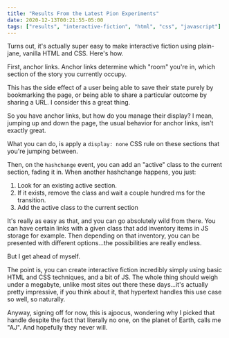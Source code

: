 ```yaml
---
title: "Results From the Latest Pion Experiments"
date: 2020-12-13T00:21:55-05:00
tags: ["results", "interactive-fiction", "html", "css", "javascript"]
---
```


Turns out, it's actually super easy to make interactive fiction using plain-jane, vanilla HTML and CSS. Here's how.

First, anchor links. Anchor links determine which "room" you're in, which section of the story you currently occupy.

This has the side effect of a user being able to save their state purely by bookmarking the page, or being able to share a particular outcome by sharing a URL. I consider this a great thing.

So you have anchor links, but how do you manage their display? I mean, jumping up and down the page, the usual behavior for anchor links, isn't exactly great.

What you can do, is apply a `display: none` CSS rule on these sections that you're jumping between.

Then, on the `hashchange` event, you can add an "active" class to the current section, fading it in. When another hashchange happens, you just:

1. Look for an existing active section.
2. If it exists, remove the class and wait a couple hundred ms for the transition.
3. Add the active class to the current section

It's really as easy as that, and you can go absolutely wild from there. You can have certain links with a given class that add inventory items in JS storage for example. Then depending on that inventory, you can be presented with different options...the possibilities are really endless.

But I get ahead of myself.

The point is, you can create interactive fiction incredibly simply using basic HTML and CSS techniques, and a bit of JS. The whole thing should weigh under a megabyte, unlike most sites out there these days...it's actually pretty impressive, if you think about it, that hypertext handles this use case so well, so naturally.

Anyway, signing off for now, this is ajpocus, wondering why I picked that handle despite the fact that literally no one, on the planet of Earth, calls me "AJ". And hopefully they never will.
